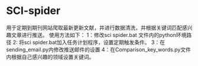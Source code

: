 # SCI-spider
用于定期到期刊网站爬取最新更新文献，并进行数据清洗，并根据关键词匹配感兴趣文章进行推送。
使用方法如下：
1：修改sci spider.bat 文件内的python环境路径
2: 将sci spider.bat加入任务计划程序，设置定期触发条件。
3：在sending_email.py内修改推送邮件的设置
4：在Comparison_key_words.py文件内根据自己感兴趣的领域设置关键词。
